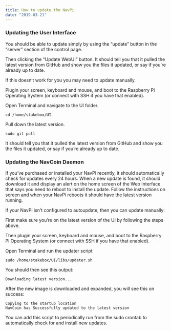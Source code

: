 ```yaml
---
title: How to update the NavPi
date: "2019-03-21"
---
```


### Updating the User Interface

You should be able to update simply by using the “update” button in the “server” section of the control page.

Then clicking the “Update WebUI” button. It should tell you that it pulled the latest version from GitHub and show you the files it updated, or say if you’re already up to date.

If this doesn’t work for you you may need to update manually.

Plugin your screen, keyboard and mouse, and boot to the Raspberry Pi Operating System (or connect with SSH if you have that enabled).

Open Terminal and navigate to the UI folder.

`cd /home/stakebox/UI`

Pull down the latest version.

`sudo git pull`

It should tell you that it pulled the latest version from GitHub and show you the files it updated, or say if you’re already up to date.

### Updating the NavCoin Daemon

If you’ve purchased or installed your NavPi recently, it should automatically check for updates every 24 hours. When a new update is found, it should download it and display an alert on the home screen of the Web Interface that says you need to reboot to install the update. Follow the instructions on screen and when your NavPi reboots it should have the latest version running.

If your NavPi isn’t configured to autoupdate, then you can update manually:

First make sure you’re on the latest version of the UI by following the steps above.

Then plugin your screen, keyboard and mouse, and boot to the Raspberry Pi Operating System (or connect with SSH if you have that enabled).

Open Terminal and run the updater script

`sudo /home/stakebox/UI/libs/updater.sh`

You should then see this output:

`Downloading latest version...`

After the new image is downloaded and expanded, you will see this on success:

`Copying to the startup location`  
`NavCoin has Successfully updated to the latest version`

You can add this script to periodically run from the sudo crontab to automatically check for and install new updates.
